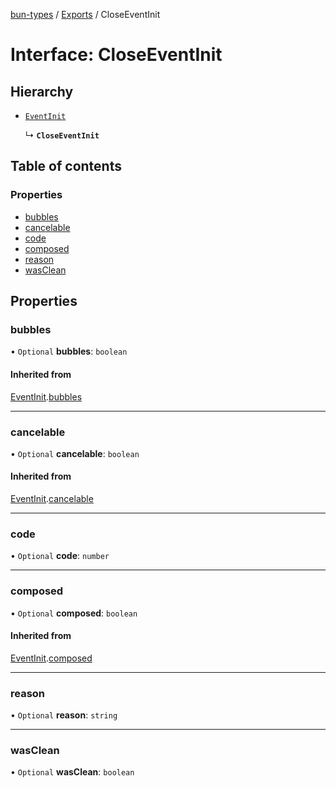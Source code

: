 [bun-types](https://github.com/oven-sh/bun-types/blob/master/api-docs/README.md) / [Exports](https://github.com/oven-sh/bun-types/blob/master/api-docs/modules.md) / CloseEventInit

# Interface: CloseEventInit

## Hierarchy

- [`EventInit`](https://github.com/oven-sh/bun-types/blob/master/api-docs/interfaces/EventInit.md)

  ↳ **`CloseEventInit`**

## Table of contents

### Properties

- [bubbles](https://github.com/oven-sh/bun-types/blob/master/api-docs/interfaces/CloseEventInit.md#bubbles)
- [cancelable](https://github.com/oven-sh/bun-types/blob/master/api-docs/interfaces/CloseEventInit.md#cancelable)
- [code](https://github.com/oven-sh/bun-types/blob/master/api-docs/interfaces/CloseEventInit.md#code)
- [composed](https://github.com/oven-sh/bun-types/blob/master/api-docs/interfaces/CloseEventInit.md#composed)
- [reason](https://github.com/oven-sh/bun-types/blob/master/api-docs/interfaces/CloseEventInit.md#reason)
- [wasClean](https://github.com/oven-sh/bun-types/blob/master/api-docs/interfaces/CloseEventInit.md#wasclean)

## Properties

### bubbles

• `Optional` **bubbles**: `boolean`

#### Inherited from

[EventInit](https://github.com/oven-sh/bun-types/blob/master/api-docs/interfaces/EventInit.md).[bubbles](https://github.com/oven-sh/bun-types/blob/master/api-docs/interfaces/EventInit.md#bubbles)

___

### cancelable

• `Optional` **cancelable**: `boolean`

#### Inherited from

[EventInit](https://github.com/oven-sh/bun-types/blob/master/api-docs/interfaces/EventInit.md).[cancelable](https://github.com/oven-sh/bun-types/blob/master/api-docs/interfaces/EventInit.md#cancelable)

___

### code

• `Optional` **code**: `number`

___

### composed

• `Optional` **composed**: `boolean`

#### Inherited from

[EventInit](https://github.com/oven-sh/bun-types/blob/master/api-docs/interfaces/EventInit.md).[composed](https://github.com/oven-sh/bun-types/blob/master/api-docs/interfaces/EventInit.md#composed)

___

### reason

• `Optional` **reason**: `string`

___

### wasClean

• `Optional` **wasClean**: `boolean`
